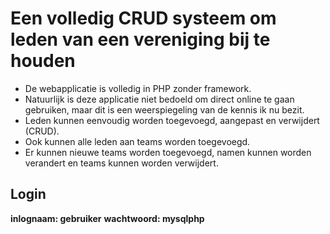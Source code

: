 # Een volledig CRUD systeem om leden van een vereniging bij te houden #

* De webapplicatie is volledig in PHP zonder framework.
* Natuurlijk is deze applicatie niet bedoeld om direct online te gaan gebruiken, maar dit is een weerspiegeling van de kennis ik nu bezit.
* Leden kunnen eenvoudig worden toegevoegd, aangepast en verwijdert (CRUD).
* Ook kunnen alle leden aan teams worden toegevoegd.
* Er kunnen nieuwe teams worden toegevoegd, namen kunnen worden verandert en teams kunnen worden verwijdert.

## Login ##

**inlognaam: gebruiker**
**wachtwoord: mysqlphp**
